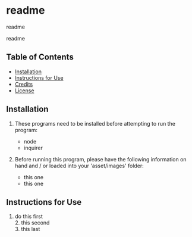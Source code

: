 # readme

readme
    
readme

## Table of Contents
* [Installation](#installation)
* [Instructions for Use](#instructions-for-use)
* [Credits](#credits)
* [License](#license)
    
## Installation
1. These programs need to be installed before attempting to run the program:</li>
    <ul>
        <li>node</li>
        <li>inquirer</li>
    </ul>

2. Before running this program, please have the following information on hand and / or loaded into your 'asset/images' folder:
    <ul>
        <li>this one</li>
        <li>this one</li>
    </ul>

## Instructions for Use
1. do this first<br>2. this second<br>3. this last<br>
